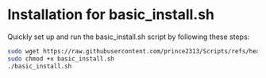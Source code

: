 # Installation for basic_install.sh
Quickly set up and run the basic_install.sh script by following these steps:
```bash
sudo wget https://raw.githubusercontent.com/prince2313/Scripts/refs/heads/main/basic_install.sh
sudo chmod +x basic_install.sh
./basic_install.sh
```
